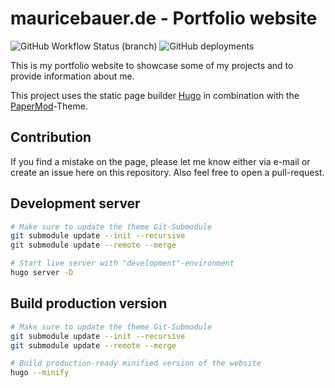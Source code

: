 # mauricebauer.de - Portfolio website

![GitHub Workflow Status (branch)](https://img.shields.io/github/workflow/status/mauricebauer/portfolio/Hugo%20CI/master?label=Pipeline&logo=GitHub)
![GitHub deployments](https://img.shields.io/github/deployments/mauricebauer/portfolio/github-pages?label=Deployment&logo=Github)

This is my portfolio website to showcase some of my projects and to provide information about me.

This project uses the static page builder [Hugo](https://gohugo.io/) in combination with the [PaperMod](https://github.com/adityatelange/hugo-PaperMod)-Theme.

## Contribution

If you find a mistake on the page, please let me know either via e-mail or create an issue here on this repository. Also feel free to open a pull-request.

## Development server

```bash
# Make sure to update the theme Git-Submodule
git submodule update --init --recursive
git submodule update --remote --merge

# Start live server with "development"-environment
hugo server -D
```

## Build production version

```bash
# Make sure to update the theme Git-Submodule
git submodule update --init --recursive
git submodule update --remote --merge

# Build production-ready minified version of the website
hugo --minify
```
